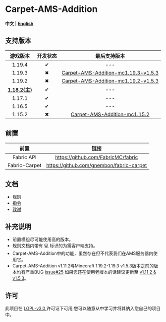 # Carpet-AMS-Addition

**中文** | [**English**](README_en.md)

## 支持版本

|         游戏版本         | 开发状态 |                                                     最后支持版本                                                      |
|:--------------------:|:----:|:---------------------------------------------------------------------------------------------------------------:|
|        1.19.4        |  ✔   |                                                       ---                                                       |
|        1.19.3        |  ✖   | [Carpet-AMS-Addition-mc1.19.3-v1.5.3]([https://github.com/Minecraft-AMS/Carpet-AMS-Addition/releases/tag/v1.5.2](https://github.com/Minecraft-AMS/Carpet-AMS-Addition/releases/tag/v1.11.2%26v1.5.3)) |
|        1.19.2        |  ✖   | [Carpet-AMS-Addition-mc1.19.2-v1.5.3]([https://github.com/Minecraft-AMS/Carpet-AMS-Addition/releases/tag/v1.5.2](https://github.com/Minecraft-AMS/Carpet-AMS-Addition/releases/tag/v1.11.2%26v1.5.3)) |
| **<u>1.18.2(主)</u>** |  ✔   |                                                       ---                                                       |
|        1.17.1        |  ✔   |                                                       ---                                                       |
|        1.16.5        |  ✔   |                                                       ---                                                       |
|        1.15.2        |  ✖   |          [ Carpet-AMS-Addition-mc1.15.2](https://github.com/1024-byteeeee/Carpet-AMS-Addition-1.15.2)           |


## 前置
|      前置       |                    链接                    |
|:-------------:|:----------------------------------------:|
|  Fabric API   |    https://github.com/FabricMC/fabric    |
| Fabric-Carpet | https://github.com/gnembon/fabric-carpet |

## 文档

- [规则](/readme_folder/rules_cn.md)
- [指令](/readme_folder/commands_cn.md)
- [致谢](/readme_folder/thanks_cn.md)

## 补充说明
- 前置模组尽可能使用高的版本。
- 规则文档内带有 💻 标识的为需客户端支持。
- Carpet-AMS-Addition中的功能，虽然存在但不代表我们在AMS服务器内使用它。
- Carpet-AMS-Addition v1.11.2与Minecraft 1.19.2-1.19.3 v1.5.3版本之前的版本均有严重BUG [issue#25](https://github.com/Minecraft-AMS/Carpet-AMS-Addition/issues/25) 如果您还在使用老版本的话建议更新至 [v1.11.2 & v1.5.3](https://github.com/Minecraft-AMS/Carpet-AMS-Addition/releases/tag/v1.11.2%26v1.5.3)。

## 许可
此项目在 [ LGPL-v3.0 ](https://choosealicense.com/licenses/lgpl-3.0/) 许可证下可用,您可以随意从中学习并将其纳入您自己的项目中。
